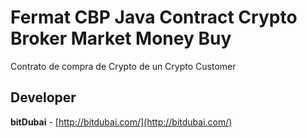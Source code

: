 # Fermat CBP Java Contract Crypto Broker Market Money Buy

Contrato de compra de Crypto de un Crypto Customer

## Developer

**bitDubai** - [http://bitdubai.com/](http://bitdubai.com/)
